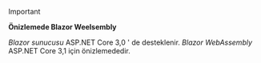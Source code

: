 > [!IMPORTANT]
> **Önizlemede Blazor Weelsembly**
>
> *Blazor sunucusu* ASP.NET Core 3,0 ' de desteklenir. *Blazor WebAssembly* ASP.NET Core 3,1 için önizlemededir.
